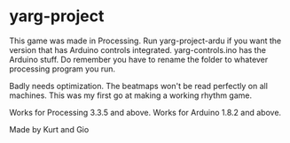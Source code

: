 # yarg-project

This game was made in Processing. Run yarg-project-ardu if you want the version that has Arduino controls integrated. yarg-controls.ino has the Arduino stuff. Do remember you have to rename the folder to whatever processing program you run.

Badly needs optimization. The beatmaps won't be read perfectly on all machines. This was my first go at making a working rhythm game.

Works for Processing 3.3.5 and above. Works for Arduino 1.8.2 and above.

Made by Kurt and Gio
